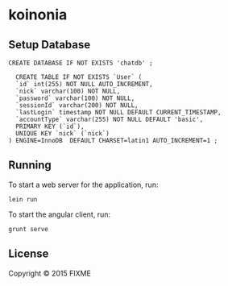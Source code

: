 # koinonia

## Setup Database

```
CREATE DATABASE IF NOT EXISTS 'chatdb' ;
```

```
  CREATE TABLE IF NOT EXISTS `User` (
  `id` int(255) NOT NULL AUTO_INCREMENT,
  `nick` varchar(100) NOT NULL,
  `password` varchar(100) NOT NULL,
  `sessionId` varchar(200) NOT NULL,
  `lastLogin` timestamp NOT NULL DEFAULT CURRENT_TIMESTAMP,
  `accountType` varchar(255) NOT NULL DEFAULT 'basic',
  PRIMARY KEY (`id`),
  UNIQUE KEY `nick` (`nick`)
) ENGINE=InnoDB  DEFAULT CHARSET=latin1 AUTO_INCREMENT=1 ;
```

## Running

To start a web server for the application, run:

    lein run

To start the angular client, run:

    grunt serve

## License

Copyright © 2015 FIXME
